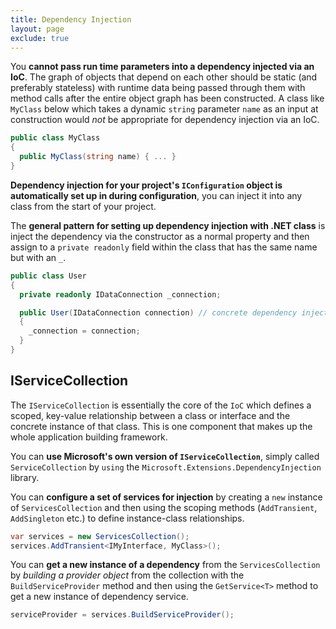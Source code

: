```yaml
---
title: Dependency Injection
layout: page
exclude: true
---
```


You **cannot pass run time parameters into a dependency injected via an IoC**. The graph of objects that depend on each other should be static (and preferably stateless) with runtime data being passed through them with method calls after the entire object graph has been constructed. A class like `MyClass` below which takes a dynamic `string` parameter `name` as an input at construction would *not* be appropriate for dependency injection via an IoC.
```csharp
public class MyClass
{
  public MyClass(string name) { ... }
}
```

**Dependency injection for your project's `IConfiguration` object is automatically set up in during configuration**, you can inject it into any class from the start of your project.

The **general pattern for setting up dependency injection with .NET class** is inject the dependency via the constructor as a normal property and then assign to a `private readonly` field within the class that has the same name but with an `_`.
```csharp
public class User
{
  private readonly IDataConnection _connection;

  public User(IDataConnection connection) // concrete dependency injected here
  {
    _connection = connection;
  }
}
```

## IServiceCollection

The `IServiceCollection` is essentially the core of the `IoC` which defines a scoped, key-value relationship between a class or interface and the concrete instance of that class. This is one component that makes up the whole application building framework.

You can **use Microsoft's own version of `IServiceCollection`**, simply called `ServiceCollection` by `using` the `Microsoft.Extensions.DependencyInjection` library. 

You can **configure a set of services for injection** by creating a `new` instance of `ServicesCollection` and then using the scoping methods (`AddTransient`, `AddSingleton` etc.) to define instance-class relationships.
```csharp
var services = new ServicesCollection();
services.AddTransient<IMyInterface, MyClass>();
```

You can **get a new instance of a dependency** from the `ServicesCollection` by *building a provider object* from the collection with the `BuildServiceProvider` method and then using the `GetService<T>` method to get a new instance of dependency service.
```csharp
serviceProvider = services.BuildServiceProvider();

```
<!--stackedit_data:
eyJoaXN0b3J5IjpbLTg0MTc0NTcxN119
-->
